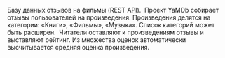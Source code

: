 Базу данных отзывов на фильмы (REST API). ﻿
Проект YaMDb собирает отзывы пользователей на произведения. 
Произведения делятся на категории: «Книги», «Фильмы», «Музыка». 
Список категорий может быть расширен. ﻿
Читатели оставляют к произведениям отзывы и выставляют рейтинг. 
Из множества оценок автоматически высчитывается средняя оценка произведения.
